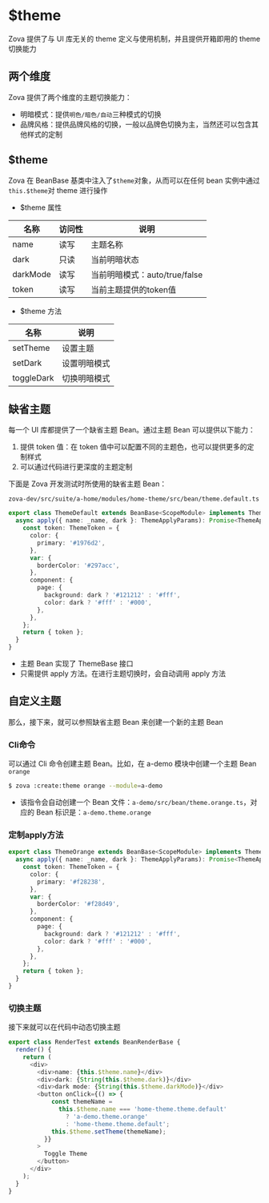 # $theme

Zova 提供了与 UI 库无关的 theme 定义与使用机制，并且提供开箱即用的 theme 切换能力

## 两个维度

Zova 提供了两个维度的主题切换能力：

- 明暗模式：提供`明色/暗色/自动`三种模式的切换
- 品牌风格：提供品牌风格的切换，一般以品牌色切换为主，当然还可以包含其他样式的定制

## $theme

Zova 在 BeanBase 基类中注入了`$theme`对象，从而可以在任何 bean 实例中通过`this.$theme`对 theme 进行操作

- $theme 属性

| 名称     | 访问性 | 说明                          |
| -------- | ------ | ----------------------------- |
| name     | 读写   | 主题名称                      |
| dark     | 只读   | 当前明暗状态                  |
| darkMode | 读写   | 当前明暗模式：auto/true/false |
| token    | 读写   | 当前主题提供的token值         |

- $theme 方法

| 名称       | 说明         |
| ---------- | ------------ |
| setTheme   | 设置主题     |
| setDark    | 设置明暗模式 |
| toggleDark | 切换明暗模式 |

## 缺省主题

每一个 UI 库都提供了一个缺省主题 Bean。通过主题 Bean 可以提供以下能力：

1. 提供 token 值：在 token 值中可以配置不同的主题色，也可以提供更多的定制样式
2. 可以通过代码进行更深度的主题定制

下面是 Zova 开发测试时所使用的缺省主题 Bean：

`zova-dev/src/suite/a-home/modules/home-theme/src/bean/theme.default.ts`

```typescript
export class ThemeDefault extends BeanBase<ScopeModule> implements ThemeBase {
  async apply({ name: _name, dark }: ThemeApplyParams): Promise<ThemeApplyResult> {
    const token: ThemeToken = {
      color: {
        primary: '#1976d2',
      },
      var: {
        borderColor: '#297acc',
      },
      component: {
        page: {
          background: dark ? '#121212' : '#fff',
          color: dark ? '#fff' : '#000',
        },
      },
    };
    return { token };
  }
}
```

- 主题 Bean 实现了 ThemeBase 接口
- 只需提供 apply 方法。在进行主题切换时，会自动调用 apply 方法

## 自定义主题

那么，接下来，就可以参照缺省主题 Bean 来创建一个新的主题 Bean

### Cli命令

可以通过 Cli 命令创建主题 Bean。比如，在 a-demo 模块中创建一个主题 Bean `orange`

```bash
$ zova :create:theme orange --module=a-demo
```

- 该指令会自动创建一个 Bean 文件：`a-demo/src/bean/theme.orange.ts`，对应的 Bean 标识是：`a-demo.theme.orange`

### 定制apply方法

```typescript
export class ThemeOrange extends BeanBase<ScopeModule> implements ThemeBase {
  async apply({ name: _name, dark }: ThemeApplyParams): Promise<ThemeApplyResult> {
    const token: ThemeToken = {
      color: {
        primary: '#f28238',
      },
      var: {
        borderColor: '#f28d49',
      },
      component: {
        page: {
          background: dark ? '#121212' : '#fff',
          color: dark ? '#fff' : '#000',
        },
      },
    };
    return { token };
  }
}
```

### 切换主题

接下来就可以在代码中动态切换主题

```typescript
export class RenderTest extends BeanRenderBase {
  render() {
    return (
      <div>
        <div>name: {this.$theme.name}</div>
        <div>dark: {String(this.$theme.dark)}</div>
        <div>dark mode: {String(this.$theme.darkMode)}</div>
        <button onClick={() => {
            const themeName =
              this.$theme.name === 'home-theme.theme.default'
                ? 'a-demo.theme.orange'
                : 'home-theme.theme.default';
            this.$theme.setTheme(themeName);
          }}
        >
          Toggle Theme
        </button>
      </div>
    );
  }
}
```
